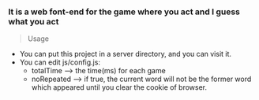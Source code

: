 ### It is a web font-end for the game where you act and I guess what you act

> Usage
- You can put this project in a server directory, and you can visit it.
- You can edit js/config.js:
	- totalTime --> the time(ms) for each game 
	- noRepeated --> if true, the current word will not be  the former word which appeared until you clear the cookie of browser.
